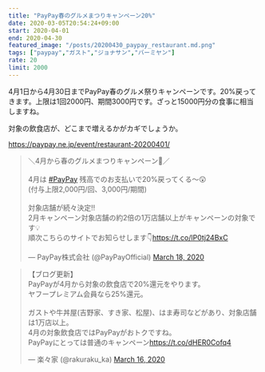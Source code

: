 ```yaml
---
title: "PayPay春のグルメまつりキャンペーン20%"
date: 2020-03-05T20:54:24+09:00
start: 2020-04-01
end: 2020-04-30
featured_image: "/posts/20200430_paypay_restaurant.md.png"
tags: ["paypay","ガスト","ジョナサン","バーミヤン"]
rate: 20
limit: 2000
---
```


4月1日から4月30日までPayPay春のグルメ祭りキャンペーンです。20%戻ってきます。上限は1回2000円、期間3000円です。ざっと15000円分の食事に相当しますね。

対象の飲食店が、どこまで増えるかがカギでしょうか。

https://paypay.ne.jp/event/restaurant-20200401/

<blockquote class="twitter-tweet"><p lang="ja" dir="ltr">＼4月から春のグルメまつりキャンペーン🌸／<br><br>4月は <a href="https://twitter.com/hashtag/PayPay?src=hash&amp;ref_src=twsrc%5Etfw">#PayPay</a> 残高でのお支払いで20%戻ってくる～😲<br>(付与上限2,000円/回、3,000円/期間)<br><br>対象店舗が続々決定‼️<br>2月キャンペーン対象店舗の約2倍の1万店舗以上がキャンペーンの対象です💡<br>順次こちらのサイトでお知らせします👇<a href="https://t.co/lP0tj24BxC">https://t.co/lP0tj24BxC</a></p>&mdash; PayPay株式会社 (@PayPayOfficial) <a href="https://twitter.com/PayPayOfficial/status/1240230089423388672?ref_src=twsrc%5Etfw">March 18, 2020</a></blockquote> <script async src="https://platform.twitter.com/widgets.js" charset="utf-8"></script>

<blockquote class="twitter-tweet"><p lang="ja" dir="ltr">【ブログ更新】<br>PayPayが4月から対象の飲食店で20%還元をやります。<br>ヤフープレミアム会員なら25%還元。<br><br>ガストや牛丼屋(吉野家、すき家、松屋)、はま寿司などがあり、対象店舗は1万店以上。<br>4月の対象飲食店ではPayPayがおトクですね。<br>PayPayにとっては普通のキャンペーン<a href="https://t.co/dHER0Cofq4">https://t.co/dHER0Cofq4</a></p>&mdash; 楽々家 (@rakuraku_ka) <a href="https://twitter.com/rakuraku_ka/status/1239691612382322688?ref_src=twsrc%5Etfw">March 16, 2020</a></blockquote> <script async src="https://platform.twitter.com/widgets.js" charset="utf-8"></script>

